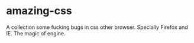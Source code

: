 # amazing-css
 A collection some fucking bugs in css other browser. Specially Firefox and IE. The magic of engine.
